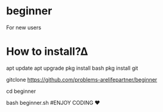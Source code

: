 # beginner
For new users
# How to install?∆
apt update
apt upgrade
pkg install bash
pkg install git

gitclone https://github.com/problems-arelifepartner/beginner

cd beginner

bash beginner.sh
#ENJOY CODING ❤
